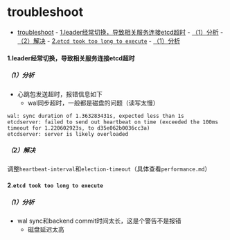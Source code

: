 # troubleshoot

<!-- @import "[TOC]" {cmd="toc" depthFrom=1 depthTo=6 orderedList=false} -->
<!-- code_chunk_output -->

- [troubleshoot](#troubleshoot)
      - [1.leader经常切换，导致相关服务连接etcd超时](#1leader经常切换导致相关服务连接etcd超时)
        - [（1）分析](#1分析)
        - [（2）解决](#2解决)
      - [2.`etcd took too long to execute`](#2etcd-took-too-long-to-execute)
        - [（1）分析](#1分析-1)

<!-- /code_chunk_output -->

#### 1.leader经常切换，导致相关服务连接etcd超时

##### （1）分析
* 心跳包发送超时，报错信息如下
  * wal同步超时，一般都是磁盘的问题（读写太慢）
```shell
wal: sync duration of 1.363283431s, expected less than 1s
etcdserver: failed to send out heartbeat on time (exceeded the 100ms timeout for 1.220602923s, to d35e062b0036cc3a)
etcdserver: server is likely overloaded
```

##### （2）解决
调整`heartbeat-interval`和`election-timeout`（具体查看`performance.md`）

#### 2.`etcd took too long to execute`

##### （1）分析
* wal sync和backend commit时间太长，这是个警告不是报错
  * 磁盘延迟太高
